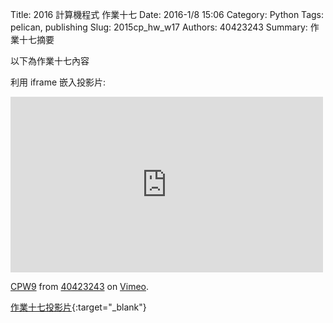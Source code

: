 Title: 2016 計算機程式 作業十七
Date: 2016-1/8 15:06
Category: Python
Tags: pelican, publishing
Slug: 2015cp_hw_w17
Authors: 40423243
Summary: 作業十七摘要

以下為作業十七內容

利用 iframe 嵌入投影片:

<iframe src="https://player.vimeo.com/video/145675348" width="500" height="281" frameborder="0" webkitallowfullscreen mozallowfullscreen allowfullscreen></iframe> <p><a href="https://vimeo.com/145675348">CPW9</a> from <a href="https://vimeo.com/user45620934">40423243</a> on <a href="https://vimeo.com">Vimeo</a>.</p>

[作業十七投影片](40423243_cp_w17_p.html){:target="_blank"}

